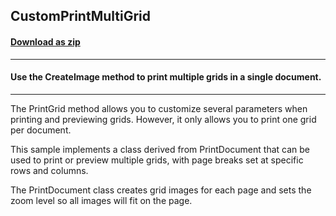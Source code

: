 ## CustomPrintMultiGrid
#### [Download as zip](https://grapecity.github.io/DownGit/#/home?url=https://github.com/GrapeCity/ComponentOne-WinForms-Samples/tree/master/NetFramework\FlexGrid\CS\CustomPrintMultiGrid)
____
#### Use the CreateImage method to print multiple grids in a single document.
____
The PrintGrid method allows you to customize several parameters when printing and previewing grids. However, it only allows you to print one grid per document.

This sample implements a class derived from PrintDocument that can be used to print or preview multiple grids, with page breaks set at specific rows and columns.

The PrintDocument class creates grid images for each page and sets the zoom level so all images will fit on the page.
